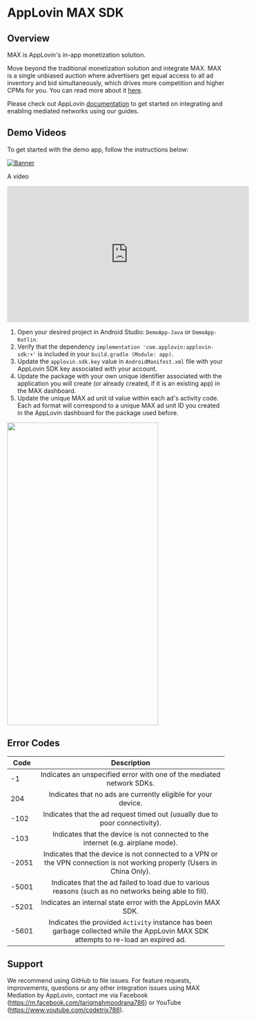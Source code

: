 # AppLovin MAX SDK

## Overview
MAX is AppLovin's in-app monetization solution.

Move beyond the traditional monetization solution and integrate MAX. MAX is a single unbiased auction where advertisers get equal access to all ad inventory and bid simultaneously, which drives more competition and higher CPMs for you. You can read more about it [here](https://www.applovin.com/max-header-bidding).

Please check out AppLovin [documentation](https://dash.applovin.com/documentation/mediation/android/getting-started) to get started on integrating and enabling mediated networks using our guides.

## Demo Videos
To get started with the demo app, follow the instructions below:

[![Banner](https://img.youtube.com/vi/yE2HmVygjFM/0.jpg)](https://www.youtube.com/watch?v=yE2HmVygjFM&feature=youtu.be)


A video
<p align="center"><iframe width="560" height="315" src="https://www.youtube.com/embed/yE2HmVygjFM" title="YouTube video player" frameborder="0" allow="accelerometer; autoplay; clipboard-write; encrypted-media; gyroscope; picture-in-picture" allowfullscreen></iframe></p>

1. Open your desired project in Android Studio: `DemoApp-Java` or `DemoApp-Kotlin`.
2. Verify that the dependency `implementation 'com.applovin:applovin-sdk:+'` is included in your `build.gradle (Module: app)`.
3. Update the `applovin.sdk.key` value in `AndroidManifest.xml` file with your AppLovin SDK key associated with your account.
4. Update the package with your own unique identifier associated with the application you will create (or already created, if it is an existing app) in the MAX dashboard.
5. Update the unique MAX ad unit id value within each ad's activity code. Each ad format will correspond to a unique MAX ad unit ID you created in the AppLovin dashboard for the package used before. 
<img src="https://user-images.githubusercontent.com/35604864/151120714-3b54f31d-9255-42ad-bd28-b009c099bf3c.jpg" width="350" height="700" /> 

## Error Codes
| Code          | Description   |
| ------------- |:-------------:|
| -1            | Indicates an unspecified error with one of the mediated network SDKs. |
| 204           | Indicates that no ads are currently eligible for your device. |
| -102          | Indicates that the ad request timed out (usually due to poor connectivity). |
| -103          | Indicates that the device is not connected to the internet (e.g. airplane mode). |
| -2051         | Indicates that the device is not connected to a VPN or the VPN connection is not working properly (Users in China Only). |
| -5001         | Indicates that the ad failed to load due to various reasons (such as no networks being able to fill). |
| -5201         | Indicates an internal state error with the AppLovin MAX SDK. |
| -5601         | Indicates the provided `Activity` instance has been garbage collected while the AppLovin MAX SDK attempts to re-load an expired ad. |

## Support
We recommend using GitHub to file issues. For feature requests, improvements, questions or any other integration issues using MAX Mediation by AppLovin, contact me via Facebook (https://m.facebook.com/tariqmahmoodrana786) or YouTube (https://www.youtube.com/codetrix786).
